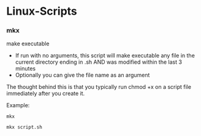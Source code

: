 # Linux-Scripts
### mkx  
make executable  
- If run with no arguments, this script will make executable any file in the current directory ending in .sh AND was modified within the last 3 minutes  
- Optionally you can give the file name as an argument  

The thought behind this is that you typically run chmod +x on a script file immediately after you create it.

Example:  
```
mkx
```
```
mkx script.sh
```
